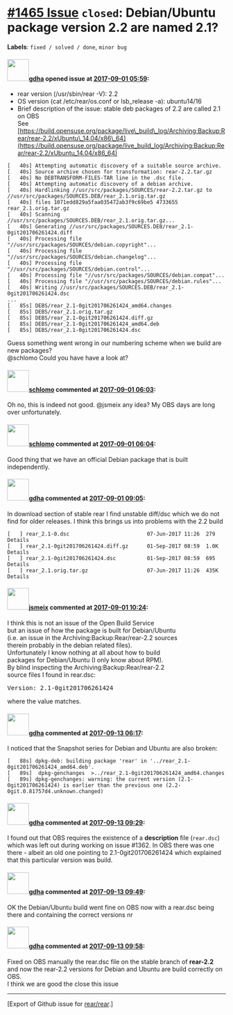 [\#1465 Issue](https://github.com/rear/rear/issues/1465) `closed`: Debian/Ubuntu package version 2.2 are named 2.1?
===================================================================================================================

**Labels**: `fixed / solved / done`, `minor bug`

#### <img src="https://avatars.githubusercontent.com/u/888633?u=cdaeb31efcc0048d3619651aa18dd4b76e636b21&v=4" width="50">[gdha](https://github.com/gdha) opened issue at [2017-09-01 05:59](https://github.com/rear/rear/issues/1465):

-   rear version (/usr/sbin/rear -V): 2.2
-   OS version (cat /etc/rear/os.conf or lsb\_release -a): ubuntu14/16
-   Brief description of the issue: stable deb packages of 2.2 are
    called 2.1 on OBS  
    See
    [https://build.opensuse.org/package/live\_build\_log/Archiving:Backup:Rear/rear-2.2/xUbuntu\_14.04/x86\_64](https://build.opensuse.org/package/live_build_log/Archiving:Backup:Rear/rear-2.2/xUbuntu_14.04/x86_64)

<!-- -->

    [   40s] Attempting automatic discovery of a suitable source archive.
    [   40s] Source archive chosen for transformation: rear-2.2.tar.gz
    [   40s] No DEBTRANSFORM-FILES-TAR line in the .dsc file.
    [   40s] Attempting automatic discovery of a debian archive.
    [   40s] Hardlinking //usr/src/packages/SOURCES/rear-2.2.tar.gz to //usr/src/packages/SOURCES.DEB/rear_2.1.orig.tar.gz
    [   40s] files 1071edd829a5faa035472ab3f9c69be5 4733655 rear_2.1.orig.tar.gz
    [   40s] Scanning //usr/src/packages/SOURCES.DEB/rear_2.1.orig.tar.gz...
    [   40s] Generating //usr/src/packages/SOURCES.DEB/rear_2.1-0git201706261424.diff
    [   40s] Processing file "//usr/src/packages/SOURCES/debian.copyright"...
    [   40s] Processing file "//usr/src/packages/SOURCES/debian.changelog"...
    [   40s] Processing file "//usr/src/packages/SOURCES/debian.control"...
    [   40s] Processing file "//usr/src/packages/SOURCES/debian.compat"...
    [   40s] Processing file "//usr/src/packages/SOURCES/debian.rules"...
    [   40s] Writing //usr/src/packages/SOURCES.DEB/rear_2.1-0git201706261424.dsc
    ...
    [   85s] DEBS/rear_2.1-0git201706261424_amd64.changes
    [   85s] DEBS/rear_2.1.orig.tar.gz
    [   85s] DEBS/rear_2.1-0git201706261424.diff.gz
    [   85s] DEBS/rear_2.1-0git201706261424_amd64.deb
    [   85s] DEBS/rear_2.1-0git201706261424.dsc

Guess something went wrong in our numbering scheme when we build are new
packages?  
@schlomo Could you have have a look at?

#### <img src="https://avatars.githubusercontent.com/u/101384?v=4" width="50">[schlomo](https://github.com/schlomo) commented at [2017-09-01 06:03](https://github.com/rear/rear/issues/1465#issuecomment-326496490):

Oh no, this is indeed not good. @jsmeix any idea? My OBS days are long
over unfortunately.

#### <img src="https://avatars.githubusercontent.com/u/101384?v=4" width="50">[schlomo](https://github.com/schlomo) commented at [2017-09-01 06:04](https://github.com/rear/rear/issues/1465#issuecomment-326496628):

Good thing that we have an official Debian package that is built
independently.

#### <img src="https://avatars.githubusercontent.com/u/888633?u=cdaeb31efcc0048d3619651aa18dd4b76e636b21&v=4" width="50">[gdha](https://github.com/gdha) commented at [2017-09-01 09:05](https://github.com/rear/rear/issues/1465#issuecomment-326530079):

In download section of stable rear I find unstable diff/dsc which we do
not find for older releases. I think this brings us into problems with
the 2.2 build

    [   ] rear_2.1-0.dsc                         07-Jun-2017 11:26  279    Details
    [   ] rear_2.1-0git201706261424.diff.gz      01-Sep-2017 08:59  1.0K   Details
    [   ] rear_2.1-0git201706261424.dsc          01-Sep-2017 08:59  695    Details
    [   ] rear_2.1.orig.tar.gz                   07-Jun-2017 11:26  435K   Details

#### <img src="https://avatars.githubusercontent.com/u/1788608?u=925fc54e2ce01551392622446ece427f51e2f0ce&v=4" width="50">[jsmeix](https://github.com/jsmeix) commented at [2017-09-01 10:24](https://github.com/rear/rear/issues/1465#issuecomment-326546657):

I think this is not an issue of the Open Build Service  
but an issue of how the package is built for Debian/Ubuntu  
(i.e. an issue in the Archiving:Backup:Rear/rear-2.2 sources  
therein probably in the debian related files).  
Unfortunately I know nothing at all about how to build  
packages for Debian/Ubuntu (I only know about RPM).  
By blind inspecting the Archiving:Backup:Rear/rear-2.2  
source files I found in rear.dsc:

<pre>
Version: 2.1-0git201706261424
</pre>

where the value matches.

#### <img src="https://avatars.githubusercontent.com/u/888633?u=cdaeb31efcc0048d3619651aa18dd4b76e636b21&v=4" width="50">[gdha](https://github.com/gdha) commented at [2017-09-13 06:17](https://github.com/rear/rear/issues/1465#issuecomment-329070112):

I noticed that the Snapshot series for Debian and Ubuntu are also
broken:

    [   88s] dpkg-deb: building package 'rear' in '../rear_2.1-0git201706261424_amd64.deb'.
    [   89s]  dpkg-genchanges  >../rear_2.1-0git201706261424_amd64.changes
    [   89s] dpkg-genchanges: warning: the current version (2.1-0git201706261424) is earlier than the previous one (2.2-0git.0.81757d4.unknown.changed)

#### <img src="https://avatars.githubusercontent.com/u/888633?u=cdaeb31efcc0048d3619651aa18dd4b76e636b21&v=4" width="50">[gdha](https://github.com/gdha) commented at [2017-09-13 09:29](https://github.com/rear/rear/issues/1465#issuecomment-329112098):

I found out that OBS requires the existence of a **description** file
(`rear.dsc`) which was left out during working on issue \#1362. In OBS
there was one there - albeit an old one pointing to 2.1-0git201706261424
which explained that this particular version was build.

#### <img src="https://avatars.githubusercontent.com/u/888633?u=cdaeb31efcc0048d3619651aa18dd4b76e636b21&v=4" width="50">[gdha](https://github.com/gdha) commented at [2017-09-13 09:49](https://github.com/rear/rear/issues/1465#issuecomment-329117321):

OK the Debian/Ubuntu build went fine on OBS now with a rear.dsc being
there and containing the correct versions nr

#### <img src="https://avatars.githubusercontent.com/u/888633?u=cdaeb31efcc0048d3619651aa18dd4b76e636b21&v=4" width="50">[gdha](https://github.com/gdha) commented at [2017-09-13 09:58](https://github.com/rear/rear/issues/1465#issuecomment-329119598):

Fixed on OBS manually the rear.dsc file on the stable branch of
**rear-2.2** and now the rear-2.2 versions for Debian and Ubuntu are
build correctly on OBS.  
I think we are good the close this issue

------------------------------------------------------------------------

\[Export of Github issue for
[rear/rear](https://github.com/rear/rear).\]

